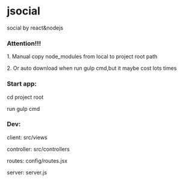 # jsocial
social by react&amp;nodejs

<h3>Attention!!!</h3>
<p>1. Manual copy node_modules from local to project root path</p>
<p>2. Or auto download when run gulp cmd,but it maybe cost lots times</p>

<h3>Start app: </h3>
<p>cd project root</p>
<p>run gulp cmd</p>

<h3>Dev: </h3>
<p>client: src/views</p>
<p>controller: src/controllers</p>
<p>routes: config/routes.jsx</p>
<p>server: server.js</p>

